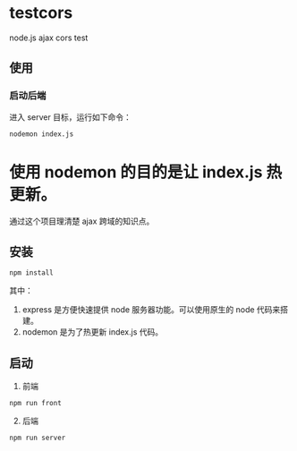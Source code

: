 # testcors

node.js ajax cors test

## 使用

### 启动后端

进入 server 目标，运行如下命令：

```
nodemon index.js
```

# 使用 nodemon 的目的是让 index.js 热更新。

通过这个项目理清楚 ajax 跨域的知识点。

## 安装

```
npm install
```

其中：

1. express 是方便快速提供 node 服务器功能。可以使用原生的 node 代码来搭建。
2. nodemon 是为了热更新 index.js 代码。

## 启动

1. 前端

```
npm run front
```

2. 后端

```
npm run server
```
